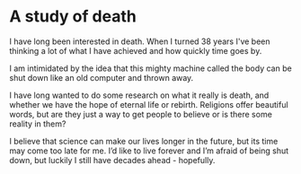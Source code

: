 # A study of death

I have long been interested in death. When I turned 38 years I've been thinking a lot of what I have achieved and how quickly time goes by.

I am intimidated by the idea that this mighty machine called the body can be shut down like an old computer and thrown away.

I have long wanted to do some research on what it really is death, and whether we have the hope of eternal life or rebirth. Religions offer beautiful words, but are they just a way to get people to believe or is there some reality in them?

I believe that science can make our lives longer in the future, but its time may come too late for me. I’d like to live forever and I’m afraid of being shut down, but luckily I still have decades ahead - hopefully.
